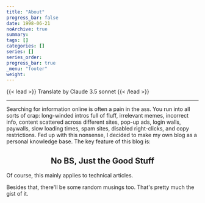 ```yaml
---
title: "About"
progress_bar: false
date: 1998-06-21
noArchive: true
summary: 
tags: []
categories: []
series: []
series_order: 
progress_bar: true
_menu: "footer"
weight: 
---
```



{{< lead >}} Translate by Claude 3.5 sonnet {{< /lead >}}

---

Searching for information online is often a pain in the ass. You run into all sorts of crap: long-winded intros full of fluff, irrelevant memes, incorrect info, content scattered across different sites, pop-up ads, login walls, paywalls, slow loading times, spam sites, disabled right-clicks, and copy restrictions. Fed up with this nonsense, I decided to make my own blog as a personal knowledge base. The key feature of this blog is:

<center><h2> No BS, Just the Good Stuff </h2></center>

Of course, this mainly applies to technical articles.

Besides that, there'll be some random musings too. That's pretty much the gist of it.
